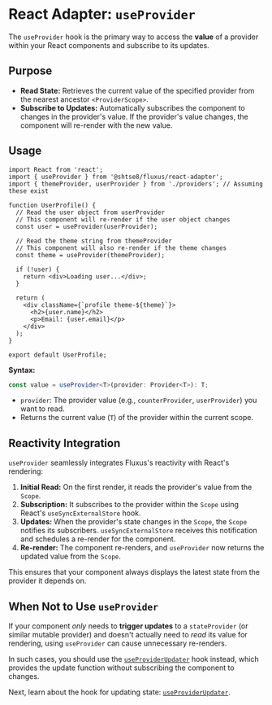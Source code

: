 # React Adapter: `useProvider`

The `useProvider` hook is the primary way to access the **value** of a provider
within your React components and subscribe to its updates.

## Purpose

- **Read State:** Retrieves the current value of the specified provider from the
  nearest ancestor `<ProviderScope>`.
- **Subscribe to Updates:** Automatically subscribes the component to changes in
  the provider's value. If the provider's value changes, the component will
  re-render with the new value.

## Usage

```tsx
import React from 'react';
import { useProvider } from '@shtse8/fluxus/react-adapter';
import { themeProvider, userProvider } from './providers'; // Assuming these exist

function UserProfile() {
  // Read the user object from userProvider
  // This component will re-render if the user object changes
  const user = useProvider(userProvider);

  // Read the theme string from themeProvider
  // This component will also re-render if the theme changes
  const theme = useProvider(themeProvider);

  if (!user) {
    return <div>Loading user...</div>;
  }

  return (
    <div className={`profile theme-${theme}`}>
      <h2>{user.name}</h2>
      <p>Email: {user.email}</p>
    </div>
  );
}

export default UserProfile;
```

**Syntax:**

```typescript
const value = useProvider<T>(provider: Provider<T>): T;
```

- `provider`: The provider value (e.g., `counterProvider`, `userProvider`) you
  want to read.
- Returns the current value (`T`) of the provider within the current scope.

## Reactivity Integration

`useProvider` seamlessly integrates Fluxus's reactivity with React's rendering:

1. **Initial Read:** On the first render, it reads the provider's value from the
   `Scope`.
2. **Subscription:** It subscribes to the provider within the `Scope` using
   React's `useSyncExternalStore` hook.
3. **Updates:** When the provider's state changes in the `Scope`, the `Scope`
   notifies its subscribers. `useSyncExternalStore` receives this notification
   and schedules a re-render for the component.
4. **Re-render:** The component re-renders, and `useProvider` now returns the
   updated value from the `Scope`.

This ensures that your component always displays the latest state from the
provider it depends on.

## When Not to Use `useProvider`

If your component _only_ needs to **trigger updates** to a `stateProvider` (or
similar mutable provider) and doesn't actually need to _read_ its value for
rendering, using `useProvider` can cause unnecessary re-renders.

In such cases, you should use the
[`useProviderUpdater`](./use-provider-updater.md) hook instead, which provides
the update function without subscribing the component to changes.

Next, learn about the hook for updating state:
[`useProviderUpdater`](./use-provider-updater.md).
